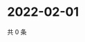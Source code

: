 # 2022-02-01

共 0 条

<!-- BEGIN WEIBO -->
<!-- 最后更新时间 Tue Feb 01 2022 14:10:40 GMT+0800 (China Standard Time) -->

<!-- END WEIBO -->
